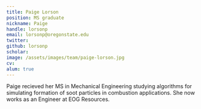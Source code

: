 ```yaml
---
title: Paige Lorson
position: MS graduate
nickname: Paige
handle: lorsonp
email: lorsonp@oregonstate.edu
twitter:
github: lorsonp
scholar:
image: /assets/images/team/paige-lorson.jpg
cv:
alum: true
---
```

Paige recieved her MS in Mechanical Engineering studying algorithms for simulating formation of soot particles in combustion applications.
She now works as an Engineer at EOG Resources.


[Oregon State University]: http://oregonstate.edu/
[School of Mechanical, Industrial, and Manufacturing Engineering]: http://mime.oregonstate.edu
